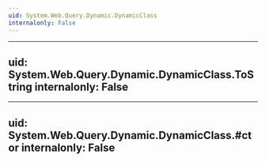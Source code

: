 ```yaml
---
uid: System.Web.Query.Dynamic.DynamicClass
internalonly: False
---
```


---
uid: System.Web.Query.Dynamic.DynamicClass.ToString
internalonly: False
---

---
uid: System.Web.Query.Dynamic.DynamicClass.#ctor
internalonly: False
---

